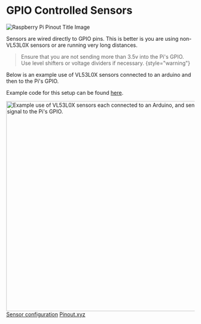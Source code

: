 # GPIO Controlled Sensors

![Raspberry Pi Pinout Title Image](raspberry-pi-pinout.png)

Sensors are wired directly to <tooltip term="GPIO">GPIO</tooltip> pins. This is better is you are using non-VL53L0X sensors or are running very long distances.

> Ensure that you are not sending more than 3.5v into the Pi's <tooltip term="GPIO">GPIO</tooltip>.
> Use level shifters or voltage dividers if necessary.
{style="warning"}

Below is an example use of VL53L0X sensors connected to an arduino and then to the Pi's <tooltip term="GPIO">GPIO</tooltip>.

Example code for this setup can be found [here](https://github.com/meowmeowahr/VL53L0X_DigitalOut).

<img alt="Example use of VL53L0X sensors each connected to an Arduino, and sending a signal to the Pi&#39;s GPIO." src="autolight_vl53l0x_alt_bb.png" width="560"/>

<seealso>
       <category ref="related">
           <a href="Configuration-Reference.md#sensor-segment-sensors">Sensor configuration</a>
       </category>
       <category ref="external">
           <a href="https://pinout.xyz">Pinout.xyz</a>
       </category>
</seealso>